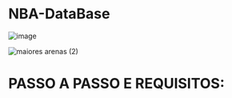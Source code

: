 # NBA-DataBase

![image](https://user-images.githubusercontent.com/115082857/223746463-5853bc0d-070a-4477-87df-59b04909e72e.png)


![maiores arenas (2)](https://user-images.githubusercontent.com/107886724/223746687-bcda9c92-53b7-4aa9-8b53-f5a7e0fb3fb5.PNG)

# PASSO A PASSO E REQUISITOS:
